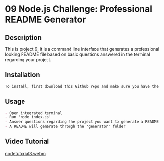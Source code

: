 # 09 Node.js Challenge: Professional README Generator

## Description

This is project 9, it is a command line interface that generates a professional looking README file based on basic questions answered in the terminal regarding your project.


## Installation

```md
To install, first download this Github repo and make sure you have the inquirer package loaded via npm install. Run NPM init in the command line followed by npm install.
```

## Usage

```md
- Open integrated terminal
- Run 'node index.js'
- Answer questions regarding the project you want to generate a README for
- A README will generate through the 'generator' folder 
```

## Video Tutorial


[nodetutorial3.webm](https://user-images.githubusercontent.com/107439535/186197058-3c309ab2-8d55-491d-99b6-c89eeed56dc3.webm)
